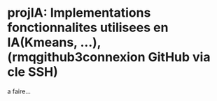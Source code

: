 # projIA: Implementations fonctionnalites utilisees en IA(Kmeans, ...), (rmqgithub3connexion GitHub via cle SSH)

a faire...

